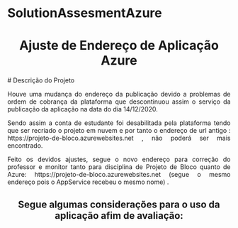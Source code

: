 # SolutionAssesmentAzure
<h1 align="center"> Ajuste de Endereço de Aplicação Azure </h1>
# Descrição do Projeto
<p align="justify"> Houve uma mudança do endereço da publicação devido a problemas de ordem de cobrança da plataforma que descontinuou assim o serviço da publicação da aplicação na data do dia 14/12/2020.</p>
<p align="justify"> Sendo assim a conta de estudante foi desabilitada pela plataforma tendo que ser recriado o projeto em nuvem e por tanto o endereço de url antigo : https://projeto-de-bloco.azurewebsites.net , não poderá ser mais encontrado.</p>
<p align="justify"> Feito os devidos ajustes, segue o novo endereço para correção do professor e monitor tanto para disciplina de Projeto de Bloco quanto de Azure:  https://projeto-de-bloco.azurewebsites.net  (segue o mesmo endereço pois o AppService recebeu o mesmo nome) .</p>
<h2 align="center"> Segue algumas considerações para o uso da aplicação afim de avaliação: <h2 align="center">
 <p align="justify" o banco dde dados está configurado com capacidade máxima para 1GB .</p>

